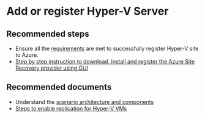 <properties
	pageTitle="Site Recovery (Hyper-V Site to Azure)/Add new servers to Hyper-V site"
	description="Site Recovery (Hyper-V Site to Azure)/Add new servers to Hyper-V site"
	service="microsoft.recoveryservices"
	resource="vaults"
	authors="anoopkv"
	displayOrder=""
	selfHelpType="generic"
	supportTopicIds="32536385"
	resourceTags=""
	productPesIds="16370"
	cloudEnvironments="public, Fairfax, usnat, ussec"
	articleId="090969ee-b190-4c80-81db-31c98ad571e3"
	ownershipId="Compute_SiteRecovery"
/>

# Add or register Hyper-V Server

## **Recommended steps**
- Ensure all the [requirements](https://docs.microsoft.com/azure/site-recovery/tutorial-hyper-v-to-azure#prepare-hyper-v-hosts) are met to successfully register Hyper-V site to Azure. <br>
- [Step by step instruction to download, install and register the Azure Site Recovery provider using GUI](https://docs.microsoft.com/azure/site-recovery/tutorial-hyper-v-to-azure#set-up-the-source-environment)  <br>

## **Recommended documents**
- Understand the [scenario architecture and components](https://docs.microsoft.com/azure/site-recovery/concepts-hyper-v-to-azure-architecture) <br>
- [Steps to enable replication for Hyper-V VMs](https://docs.microsoft.com/azure/site-recovery/tutorial-hyper-v-to-azure#set-up-the-source-environment) <br>
